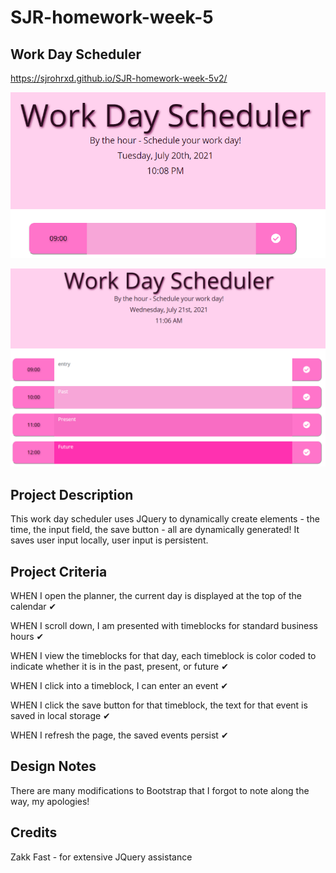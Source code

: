 # SJR-homework-week-5

## Work Day Scheduler

https://sjrohrxd.github.io/SJR-homework-week-5v2/

![alt text](https://raw.githubusercontent.com/SJROHRXD/SJR-homework-week-5v2/main/WEEK%205%20HOMEWORK%20v2/IMAGES/2021-07-20%2022_08_12-SJR%20-%20Work%20Day%20Scheduler.png?raw=true)

![alt text](https://raw.githubusercontent.com/SJROHRXD/SJR-homework-week-5v2/main/WEEK%205%20HOMEWORK%20v2/IMAGES/entry.png?raw=true)

## Project Description

This work day scheduler uses JQuery to dynamically create elements - the time, the input field, the save button - all are dynamically generated! It saves user input locally, user input is persistent.

## Project Criteria

WHEN I open the planner, the current day is displayed at the top of the calendar ✔

WHEN I scroll down, I am presented with timeblocks for standard business hours ✔

WHEN I view the timeblocks for that day, each timeblock is color coded to indicate whether it is in the past, present, or future ✔

WHEN I click into a timeblock, I can enter an event ✔

WHEN I click the save button for that timeblock, the text for that event is saved in local storage ✔

WHEN I refresh the page, the saved events persist ✔

## Design Notes

There are many modifications to Bootstrap that I forgot to note along the way, my apologies!

## Credits

Zakk Fast - for extensive JQuery assistance
